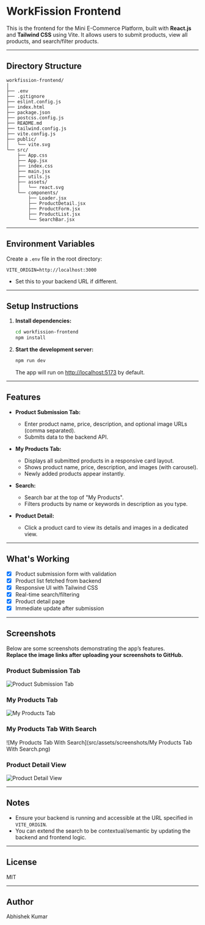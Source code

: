 # WorkFission Frontend

This is the frontend for the Mini E-Commerce Platform, built with **React.js** and **Tailwind CSS** using Vite. It allows users to submit products, view all products, and search/filter products.

---

## Directory Structure

```
workfission-frontend/
│
├── .env
├── .gitignore
├── eslint.config.js
├── index.html
├── package.json
├── postcss.config.js
├── README.md
├── tailwind.config.js
├── vite.config.js
├── public/
│   └── vite.svg
└── src/
    ├── App.css
    ├── App.jsx
    ├── index.css
    ├── main.jsx
    ├── utils.js
    ├── assets/
    │   └── react.svg
    └── components/
        ├── Loader.jsx
        ├── ProductDetail.jsx
        ├── ProductForm.jsx
        ├── ProductList.jsx
        └── SearchBar.jsx
```

---

## Environment Variables

Create a `.env` file in the root directory:

```
VITE_ORIGIN=http://localhost:3000
```
- Set this to your backend URL if different.

---

## Setup Instructions

1. **Install dependencies:**
   ```sh
   cd workfission-frontend
   npm install
   ```

2. **Start the development server:**
   ```sh
   npm run dev
   ```
   The app will run on [http://localhost:5173](http://localhost:5173) by default.

---

## Features

- **Product Submission Tab:**  
  - Enter product name, price, description, and optional image URLs (comma separated).
  - Submits data to the backend API.

- **My Products Tab:**  
  - Displays all submitted products in a responsive card layout.
  - Shows product name, price, description, and images (with carousel).
  - Newly added products appear instantly.

- **Search:**  
  - Search bar at the top of "My Products".
  - Filters products by name or keywords in description as you type.

- **Product Detail:**  
  - Click a product card to view its details and images in a dedicated view.

---

## What's Working

- [x] Product submission form with validation
- [x] Product list fetched from backend
- [x] Responsive UI with Tailwind CSS
- [x] Real-time search/filtering
- [x] Product detail page
- [x] Immediate update after submission

---

## Screenshots

Below are some screenshots demonstrating the app’s features.  
**Replace the image links after uploading your screenshots to GitHub.**

### Product Submission Tab
![Product Submission Tab](https://github.com/your-username/your-repo-name/blob/main/screenshots/product-submission.png)

### My Products Tab
![My Products Tab](https://github.com/your-username/your-repo-name/blob/main/screenshots/my-products.png)

### My Products Tab With Search
![My Products Tab With Search](src/assets/screenshots/My Products Tab With Search.png)

### Product Detail View
![Product Detail View](https://github.com/your-username/your-repo-name/blob/main/screenshots/product-detail.png)

---

## Notes

- Ensure your backend is running and accessible at the URL specified in `VITE_ORIGIN`.
- You can extend the search to be contextual/semantic by updating the backend and frontend logic.

---

## License

MIT

---

## Author

Abhishek Kumar
